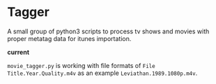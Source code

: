 # Tagger

A small group of python3 scripts to process tv shows and movies with proper metatag data for itunes importation.


**current**

`movie_tagger.py` is working with file formats of `File Title.Year.Quality.m4v` as an example `Leviathan.1989.1080p.m4v`.
